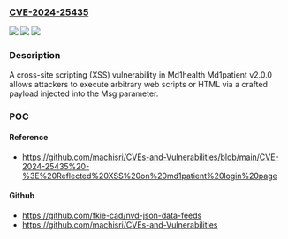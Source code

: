 ### [CVE-2024-25435](https://cve.mitre.org/cgi-bin/cvename.cgi?name=CVE-2024-25435)
![](https://img.shields.io/static/v1?label=Product&message=n%2Fa&color=blue)
![](https://img.shields.io/static/v1?label=Version&message=n%2Fa&color=blue)
![](https://img.shields.io/static/v1?label=Vulnerability&message=n%2Fa&color=brighgreen)

### Description

A cross-site scripting (XSS) vulnerability in Md1health Md1patient v2.0.0 allows attackers to execute arbitrary web scripts or HTML via a crafted payload injected into the Msg parameter.

### POC

#### Reference
- https://github.com/machisri/CVEs-and-Vulnerabilities/blob/main/CVE-2024-25435%20-%3E%20Reflected%20XSS%20on%20md1patient%20login%20page

#### Github
- https://github.com/fkie-cad/nvd-json-data-feeds
- https://github.com/machisri/CVEs-and-Vulnerabilities


